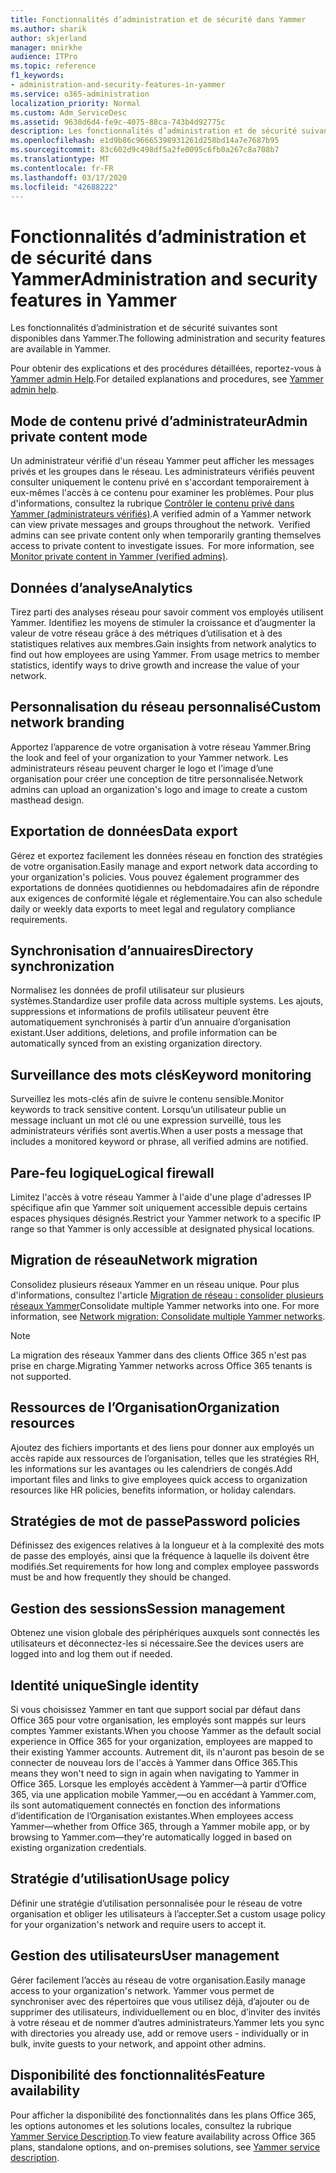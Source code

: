 ```yaml
---
title: Fonctionnalités d’administration et de sécurité dans Yammer
ms.author: sharik
author: skjerland
manager: mnirkhe
audience: ITPro
ms.topic: reference
f1_keywords:
- administration-and-security-features-in-yammer
ms.service: o365-administration
localization_priority: Normal
ms.custom: Adm_ServiceDesc
ms.assetid: 9638d6d4-fe9c-4075-88ca-743b4d92775c
description: Les fonctionnalités d’administration et de sécurité suivantes sont disponibles dans Yammer.
ms.openlocfilehash: e1d9b86c96665398931261d258bd14a7e7687b95
ms.sourcegitcommit: 83c602d9c498df5a2fe0095c6fb0a267c8a708b7
ms.translationtype: MT
ms.contentlocale: fr-FR
ms.lasthandoff: 03/17/2020
ms.locfileid: "42688222"
---
```

# <a name="administration-and-security-features-in-yammer"></a><span data-ttu-id="0006a-103">Fonctionnalités d’administration et de sécurité dans Yammer</span><span class="sxs-lookup"><span data-stu-id="0006a-103">Administration and security features in Yammer</span></span>

<span data-ttu-id="0006a-104">Les fonctionnalités d’administration et de sécurité suivantes sont disponibles dans Yammer.</span><span class="sxs-lookup"><span data-stu-id="0006a-104">The following administration and security features are available in Yammer.</span></span>
  
<span data-ttu-id="0006a-105">Pour obtenir des explications et des procédures détaillées, reportez-vous à [Yammer admin Help](https://go.microsoft.com/fwlink/?LinkId=869688).</span><span class="sxs-lookup"><span data-stu-id="0006a-105">For detailed explanations and procedures, see [Yammer admin help](https://go.microsoft.com/fwlink/?LinkId=869688).</span></span>

## <a name="admin-private-content-mode"></a><span data-ttu-id="0006a-106">Mode de contenu privé d’administrateur</span><span class="sxs-lookup"><span data-stu-id="0006a-106">Admin private content mode</span></span>

<span data-ttu-id="0006a-p101">Un administrateur vérifié d'un réseau Yammer peut afficher les messages privés et les groupes dans le réseau. Les administrateurs vérifiés peuvent consulter uniquement le contenu privé en s'accordant temporairement à eux-mêmes l'accès à ce contenu pour examiner les problèmes. Pour plus d'informations, consultez la rubrique [Contrôler le contenu privé dans Yammer (administrateurs vérifiés)](https://go.microsoft.com/fwlink/?LinkId=627479).</span><span class="sxs-lookup"><span data-stu-id="0006a-p101">A verified admin of a Yammer network can view private messages and groups throughout the network.  Verified admins can see private content only when temporarily granting themselves access to private content to investigate issues.  For more information, see [Monitor private content in Yammer (verified admins)](https://go.microsoft.com/fwlink/?LinkId=627479).</span></span>

## <a name="analytics"></a><span data-ttu-id="0006a-110">Données d’analyse</span><span class="sxs-lookup"><span data-stu-id="0006a-110">Analytics</span></span>

<span data-ttu-id="0006a-p102">Tirez parti des analyses réseau pour savoir comment vos employés utilisent Yammer. Identifiez les moyens de stimuler la croissance et d’augmenter la valeur de votre réseau grâce à des métriques d’utilisation et à des statistiques relatives aux membres.</span><span class="sxs-lookup"><span data-stu-id="0006a-p102">Gain insights from network analytics to find out how employees are using Yammer. From usage metrics to member statistics, identify ways to drive growth and increase the value of your network.</span></span>

## <a name="custom-network-branding"></a><span data-ttu-id="0006a-113">Personnalisation du réseau personnalisé</span><span class="sxs-lookup"><span data-stu-id="0006a-113">Custom network branding</span></span>

<span data-ttu-id="0006a-114">Apportez l’apparence de votre organisation à votre réseau Yammer.</span><span class="sxs-lookup"><span data-stu-id="0006a-114">Bring the look and feel of your organization to your Yammer network.</span></span> <span data-ttu-id="0006a-115">Les administrateurs réseau peuvent charger le logo et l’image d’une organisation pour créer une conception de titre personnalisée.</span><span class="sxs-lookup"><span data-stu-id="0006a-115">Network admins can upload an organization's logo and image to create a custom masthead design.</span></span>

## <a name="data-export"></a><span data-ttu-id="0006a-116">Exportation de données</span><span class="sxs-lookup"><span data-stu-id="0006a-116">Data export</span></span>

<span data-ttu-id="0006a-117">Gérez et exportez facilement les données réseau en fonction des stratégies de votre organisation.</span><span class="sxs-lookup"><span data-stu-id="0006a-117">Easily manage and export network data according to your organization's policies.</span></span> <span data-ttu-id="0006a-118">Vous pouvez également programmer des exportations de données quotidiennes ou hebdomadaires afin de répondre aux exigences de conformité légale et réglementaire.</span><span class="sxs-lookup"><span data-stu-id="0006a-118">You can also schedule daily or weekly data exports to meet legal and regulatory compliance requirements.</span></span>
  
## <a name="directory-synchronization"></a><span data-ttu-id="0006a-119">Synchronisation d’annuaires</span><span class="sxs-lookup"><span data-stu-id="0006a-119">Directory synchronization</span></span>

<span data-ttu-id="0006a-120">Normalisez les données de profil utilisateur sur plusieurs systèmes.</span><span class="sxs-lookup"><span data-stu-id="0006a-120">Standardize user profile data across multiple systems.</span></span> <span data-ttu-id="0006a-121">Les ajouts, suppressions et informations de profils utilisateur peuvent être automatiquement synchronisés à partir d’un annuaire d’organisation existant.</span><span class="sxs-lookup"><span data-stu-id="0006a-121">User additions, deletions, and profile information can be automatically synced from an existing organization directory.</span></span>

## <a name="keyword-monitoring"></a><span data-ttu-id="0006a-122">Surveillance des mots clés</span><span class="sxs-lookup"><span data-stu-id="0006a-122">Keyword monitoring</span></span>

<span data-ttu-id="0006a-123">Surveillez les mots-clés afin de suivre le contenu sensible.</span><span class="sxs-lookup"><span data-stu-id="0006a-123">Monitor keywords to track sensitive content.</span></span> <span data-ttu-id="0006a-124">Lorsqu’un utilisateur publie un message incluant un mot clé ou une expression surveillé, tous les administrateurs vérifiés sont avertis.</span><span class="sxs-lookup"><span data-stu-id="0006a-124">When a user posts a message that includes a monitored keyword or phrase, all verified admins are notified.</span></span>

## <a name="logical-firewall"></a><span data-ttu-id="0006a-125">Pare-feu logique</span><span class="sxs-lookup"><span data-stu-id="0006a-125">Logical firewall</span></span>

<span data-ttu-id="0006a-126">Limitez l'accès à votre réseau Yammer à l'aide d'une plage d'adresses IP spécifique afin que Yammer soit uniquement accessible depuis certains espaces physiques désignés.</span><span class="sxs-lookup"><span data-stu-id="0006a-126">Restrict your Yammer network to a specific IP range so that Yammer is only accessible at designated physical locations.</span></span>

## <a name="network-migration"></a><span data-ttu-id="0006a-127">Migration de réseau</span><span class="sxs-lookup"><span data-stu-id="0006a-127">Network migration</span></span>

<span data-ttu-id="0006a-p107">Consolidez plusieurs réseaux Yammer en un réseau unique. Pour plus d'informations, consultez l'article [Migration de réseau : consolider plusieurs réseaux Yammer](https://go.microsoft.com/fwlink/?LinkID=617488)</span><span class="sxs-lookup"><span data-stu-id="0006a-p107">Consolidate multiple Yammer networks into one. For more information, see [Network migration: Consolidate multiple Yammer networks](https://go.microsoft.com/fwlink/?LinkID=617488).</span></span>
  
> [!NOTE]
> <span data-ttu-id="0006a-130">La migration des réseaux Yammer dans des clients Office 365 n'est pas prise en charge.</span><span class="sxs-lookup"><span data-stu-id="0006a-130">Migrating Yammer networks across Office 365 tenants is not supported.</span></span> 

## <a name="organization-resources"></a><span data-ttu-id="0006a-131">Ressources de l’Organisation</span><span class="sxs-lookup"><span data-stu-id="0006a-131">Organization resources</span></span>

<span data-ttu-id="0006a-132">Ajoutez des fichiers importants et des liens pour donner aux employés un accès rapide aux ressources de l’organisation, telles que les stratégies RH, les informations sur les avantages ou les calendriers de congés.</span><span class="sxs-lookup"><span data-stu-id="0006a-132">Add important files and links to give employees quick access to organization resources like HR policies, benefits information, or holiday calendars.</span></span>
  
## <a name="password-policies"></a><span data-ttu-id="0006a-133">Stratégies de mot de passe</span><span class="sxs-lookup"><span data-stu-id="0006a-133">Password policies</span></span>

<span data-ttu-id="0006a-134">Définissez des exigences relatives à la longueur et à la complexité des mots de passe des employés, ainsi que la fréquence à laquelle ils doivent être modifiés.</span><span class="sxs-lookup"><span data-stu-id="0006a-134">Set requirements for how long and complex employee passwords must be and how frequently they should be changed.</span></span>
  
## <a name="session-management"></a><span data-ttu-id="0006a-135">Gestion des sessions</span><span class="sxs-lookup"><span data-stu-id="0006a-135">Session management</span></span>

<span data-ttu-id="0006a-136">Obtenez une vision globale des périphériques auxquels sont connectés les utilisateurs et déconnectez-les si nécessaire.</span><span class="sxs-lookup"><span data-stu-id="0006a-136">See the devices users are logged into and log them out if needed.</span></span>

## <a name="single-identity"></a><span data-ttu-id="0006a-137">Identité unique</span><span class="sxs-lookup"><span data-stu-id="0006a-137">Single identity</span></span>

<span data-ttu-id="0006a-138">Si vous choisissez Yammer en tant que support social par défaut dans Office 365 pour votre organisation, les employés sont mappés sur leurs comptes Yammer existants.</span><span class="sxs-lookup"><span data-stu-id="0006a-138">When you choose Yammer as the default social experience in Office 365 for your organization, employees are mapped to their existing Yammer accounts.</span></span> <span data-ttu-id="0006a-139">Autrement dit, ils n'auront pas besoin de se connecter de nouveau lors de l'accès à Yammer dans Office 365.</span><span class="sxs-lookup"><span data-stu-id="0006a-139">This means they won't need to sign in again when navigating to Yammer in Office 365.</span></span> <span data-ttu-id="0006a-140">Lorsque les employés accèdent à Yammer&mdash;à partir d’Office 365, via une application mobile Yammer,&mdash;ou en accédant à Yammer.com, ils sont automatiquement connectés en fonction des informations d’identification de l’Organisation existantes.</span><span class="sxs-lookup"><span data-stu-id="0006a-140">When employees access Yammer&mdash;whether from Office 365, through a Yammer mobile app, or by browsing to Yammer.com&mdash;they're automatically logged in based on existing organization credentials.</span></span>

## <a name="usage-policy"></a><span data-ttu-id="0006a-141">Stratégie d’utilisation</span><span class="sxs-lookup"><span data-stu-id="0006a-141">Usage policy</span></span>

<span data-ttu-id="0006a-142">Définir une stratégie d’utilisation personnalisée pour le réseau de votre organisation et obliger les utilisateurs à l’accepter.</span><span class="sxs-lookup"><span data-stu-id="0006a-142">Set a custom usage policy for your organization's network and require users to accept it.</span></span>

## <a name="user-management"></a><span data-ttu-id="0006a-143">Gestion des utilisateurs</span><span class="sxs-lookup"><span data-stu-id="0006a-143">User management</span></span>

<span data-ttu-id="0006a-144">Gérer facilement l’accès au réseau de votre organisation.</span><span class="sxs-lookup"><span data-stu-id="0006a-144">Easily manage access to your organization's network.</span></span> <span data-ttu-id="0006a-145">Yammer vous permet de synchroniser avec des répertoires que vous utilisez déjà, d’ajouter ou de supprimer des utilisateurs, individuellement ou en bloc, d’inviter des invités à votre réseau et de nommer d’autres administrateurs.</span><span class="sxs-lookup"><span data-stu-id="0006a-145">Yammer lets you sync with directories you already use, add or remove users - individually or in bulk, invite guests to your network, and appoint other admins.</span></span>

## <a name="feature-availability"></a><span data-ttu-id="0006a-146">Disponibilité des fonctionnalités</span><span class="sxs-lookup"><span data-stu-id="0006a-146">Feature availability</span></span>

<span data-ttu-id="0006a-147">Pour afficher la disponibilité des fonctionnalités dans les plans Office 365, les options autonomes et les solutions locales, consultez la rubrique [Yammer Service Description](yammer-service-description.md).</span><span class="sxs-lookup"><span data-stu-id="0006a-147">To view feature availability across Office 365 plans, standalone options, and on-premises solutions, see [Yammer service description](yammer-service-description.md).</span></span>
  


